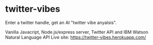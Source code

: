 # twitter-vibes

Enter a twitter handle, get an AI "twitter vibe anyalsis". 

Vanilla Javacript, Node.js/express server, Twitter API and IBM Watson Natural Language API
Live site: https://twitter-vibes.herokuapp.com/

